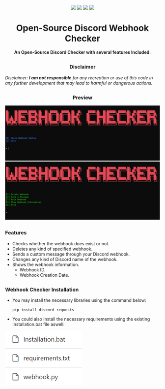 <p align="center">
  <img src="https://img.shields.io/badge/Version-1.0.3-green?style=for-the-badge">
  <img src="https://img.shields.io/github/license/thegeeklucas/Discord-Webhook-Checker?color=orange&style=for-the-badge">
  <img src="https://img.shields.io/github/stars/thegeeklucas/Discord-Webhook-Checker?color=yellow&style=for-the-badge">
  <img src="https://img.shields.io/github/issues/thegeeklucas/Discord-Webhook-Checker?color=red&style=for-the-badge">
</p>

<h1 align="center">Open-Source Discord Webhook Checker</h1>

<p align="center"><b>An Open-Source Discord Checker with several features Included.</b></p>

##

<h3><p align="center">Disclaimer</p></h3>

</i><p><i>Disclaimer: <b>I am not responsible</b> for any recreation or use of this code in any further development that may lead to harmful or dangerous actions. </p></i>

##

<h3 align="center">Preview</h3>
  <img src="github/Preview1.png">
  <img src="github/Preview.png">

##

### Features

- Checks whether the webhook does exist or not.
- Deletes any kind of specified webhook.
- Sends a custom message through your Discord webhook.
- Changes any kind of Discord name of the webhook.
- Shows the webhook information.
  - Webhook ID.
  - Webhook Creation Date.
##

### Webhook Checker Installation

- You may install the necessary libraries using the command below:

  ```
  pip install discord requests
  ```

- You could also Install the necessary requirements using the existing Installation.bat file aswell.
  
<img src="github/Install.png">

##
